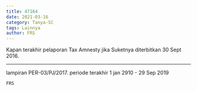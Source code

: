 ```yaml
---
title: 47164
date: 2021-03-16
category: Tanya-SC
tags: Lainnya
author: FRS
---
```


Kapan terakhir pelaporan Tax Amnesty jika Suketnya diterbitkan 30 Sept 2016.

---

lampiran PER-03/PJ/2017. periode terakhir 1 jan 2910 - 29 Sep 2019

`FRS`

